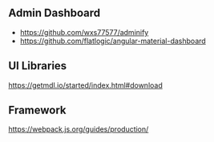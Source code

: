 ## Admin Dashboard

- https://github.com/wxs77577/adminify
- https://github.com/flatlogic/angular-material-dashboard

## UI Libraries

https://getmdl.io/started/index.html#download

## Framework

https://webpack.js.org/guides/production/